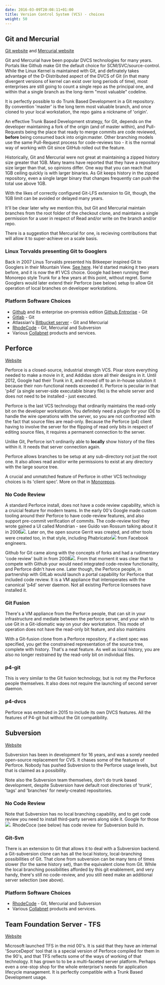 ```yaml
---
date: 2016-03-09T20:08:11+01:00
title: Version Control System (VCS) - choices
weight: 50
---
```


## Git and Mercurial

[Git website](https://git-scm.com/) and [Mercurial website](https://www.mercurial-scm.org/)

Git and Mercurial have been popular DVCS technologies for many years. Portals like Github make Git the default 
choice for SCM/SVC/source-control.  While the Linux Kernel is maintained with Git, and definately takes advantage 
of the D-Distributed aspect of the DVCS of Git (in that many divergent versions of kernel can exist over 
long periods of time), most enterprises are still going to count a single repo as the principal one, and within 
that a single branch as the long-term "most valuable" codeline.

It is perfectly possible to do Trunk Based Development in a Git repository. By convention 'master' is the long term 
most valuable branch, and once cloned to your local workstation, the repo gains a nickname of 'origin'.

An effective Trunk Based Development strategy, for Git, depends on the developer maintaining a fork of the origin 
(and of master within), and Pull-Requests being the place that ready to merge commits are code reviewed, **before** being 
consumed back into origin:master. Other branching models use the same Pull-Request process for 
code-reviews too - it is the normal way of working with Git since GitHub rolled out the feature.

Historically, Git and Mercurial were not great at maintaining a zipped history size greater that 1GB. Many 
teams have reported that they have a repository size larger than that, so opinions differ. One way that you can reach 
that 1GB ceiling quickly is with larger binaries. As Git keeps history in the zipped repository, even a single larger 
binary that changes frequently can push the total use above 1GB.

With the likes of correctly configured Git-LFS extension to Git, though, the 1GB limit can be avoided or delayed 
many years.  

It'll be clear later why we mention this, but Git and Mercurial maintain branches from the root folder of the 
checkout clone, and maintains a single permission for a user in respect of Read and/or write on the branch and/or repo.

There is a suggestion that Mercurial for one, is recieving contributions that will allow it to super-achieve on a scale
basis.

### Linux Torvalds presenting Git to Googlers

Back in 2007 Linus Torvalds presented his Bitkeeper inspired Git to Googlers in their Mountain View. 
[See here](https://www.youtube.com/watch?v=4XpnKHJAok8). He'd started making it two years before, and it is now the #1
VCS choice. Google had been running their Monorepo style Trunk for a few years at this point, without regret. Some
Googlers would later extend their Perforce (see below) setup to allow Git operation of local branches on
developer workstations.

### Platform Software Choices

* [Github](https://github.com/) and its enterprise on-premisis edition [Github Entrprise](https://enterprise.github.com/home) - Git
* [Gitlab](https://about.gitlab.com/) - Git
* Atlassian's [Bitbucket server](https://www.atlassian.com/software/bitbucket/server) - Git and Mercurial
* [RhodeCode](https://rhodecode.com/) - Git, Mercurial and Subversion
* Various [Collabnet](http://www.collab.net/) products and services.

## Perforce

[Website](https://www.perforce.com/)

Perforce is a closed-source, industrial strength VCS. Pixar store everything needed to make a movie in it, and Addidas 
store all their designs in it.  Until 2012, Google had their Trunk in it, and moved off to an in-house solution it 
because their non-functional needs exceeded it. Perforce is peculiar in that 'p4d' (a single server-side executable 
binary file) is the whole server and does not need to be installed - just executed.

Perforce is the last VCS technology that ordinarily maintains the read-only bit on the developer workstation. You 
definitely need a plugin for your IDE to handle the wire operations with the server, so you are not confronted with the
fact that source files are read-only. Because the Perforce (p4) client having to involve the server for the flipping of
read only bits in respect of editing source files, it requires a permanent connection to the server.

Unlike Git, Perforce isn't ordinarily able to **locally** show history of the files within it. It needs that server 
connection again.

Perforce allows branches to be setup at any sub-directory not just the root one. It also allows read and/or write
permissions to exist at any directory with the large source tree.

A crucial and unmatched feature of Perforce in other VCS technology choices is its 'client spec'. 
More on that in [Monorepos](/monorepos/).

### No Code Review

A standard Perforce install, does not have a code review capability, which is a cruicial feature for modern teams.
In the early 00's Google made custom tooling around their Perforce to have code-review features, and also support
pre-commit verification of commits. The code-review tool they wrote gained a UI called Mondrian - see Guido van 
Rossum talking about it in 2006[![](/images/ext.png)](https://www.youtube.com/watch?v=CKjRt48rZGk). Later on, the 
open source Gerrit was created, and other tools were created too, in 
that style, including Phabricator[![](/images/ext.png)](https://en.wikipedia.org/wiki/Phabricator) from Facebook 
engineers. 

Github for Git came along with the concepts of forks and had a rudimentary 'code review' built in from 
2008[![](/images/ext.png)](https://github.com/blog/42-commit-comments). From that moment it was clear 
that to compete with Github your would need integrated code-review functionality, and Perforce didn't have one. Later 
though, the Perforce people, in partnership with GitLab would launch a portal capability for Perforce that
included code review. It is a VM appliance that interoperates with the canonical 'p4d' server daemon. Not
all existing Perforce licensees have installed it.

### Git Fusion

There's a VM appliance from the Perforce people, that can sit in your infrastructure and mediate between the perforce
server, and your wish to use Git in a Git-idiomatic way on your dev workstation.  This mode of operation does not have 
the read-only bit feature, and also maintains

With a Git-fusion clone from a Perforce repository, if a client spec was specified, you get the constrained 
representation of the source tree, complete with history. That's a neat feature. As well as local history, you are 
also no longer restrained by the read-only bit on individual files.

### p4-git

This is very similar to the Git fusion technology, but is not my the Perforce people themselves. It also does not 
require the launching of second server daemon.

### p4-dvcs

Perforce was extended in 2015 to include its own DVCS features. All the features of P4-git but without the Git 
compatibility.

## Subversion

[Website](https://subversion.apache.org/)

Subversion has been in development for 16 years, and was a sorely needed open-source replacement for CVS. It chases some of the
features of Perforce. Nobody has pushed Subversion to the Perforce usage levels, but that is claimed as a possibility.

Note also the Subversion team themselves, don't do trunk based development, despite Subversion have default root directories 
of 'trunk', 'tags' and 'branches' for newly-created repositories.

### No Code Review

Note that Subversion has no local branching capability, and to get code review you need to install third-party servers 
along side it. Google for those[![](/images/ext.png)](https://www.google.com/search?q=subversion+code+review). RhodeCoce
(see below) has code review for Subversion build in.

### Git-Svn

There is an extension to Git that allows it to deal with a Subversion backend. a Git-subversion clone can has all the 
local history, local-branching possibilities of Git. That clone from subversion can be many tens of times slower (for 
the same history set), than the equivalent clone from Git.  While the local branching possibilities afforded by this
git enablement, and very handy, there's still no code-review, and you still need make an additional server selection 
(see above).

### Platform Software Choices

* [RhodeCode](https://rhodecode.com/) - Git, Mercurial and Subversion
* Various [Collabnet](http://www.collab.net/) products and services.

## Team Foundation Server - TFS

[Website](https://www.visualstudio.com/tfs/)

Microsoft launched TFS in the mid 00's. It is said that they have an internal 'SourceDepot' tool that is a special 
version of Perforce compiled for them in the 90's, and that TFS reflects some of the ways of working of that 
technology. It has grown to to be a multi-faceted server platform. Perhaps even a one-stop shop for the whole 
enterprise's needs for application lifecycle management.  It is perfectly compatible with a Trunk Based Development 
usage.

## 